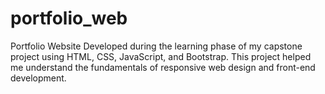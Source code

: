 # portfolio_web
Portfolio Website Developed during the learning phase of my capstone project using HTML, CSS, JavaScript, and Bootstrap. This project helped me understand the fundamentals of responsive web design and front-end development.
